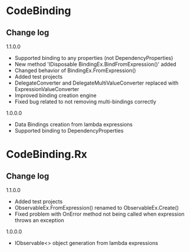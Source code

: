 CodeBinding
===========


Change log
----------

1.1.0.0

* Supported binding to any properties (not DependencyProperties)
* New method 'IDisposable BindingEx.BindFromExpression<T>()' added
* Changed behavior of BindingEx.FromExpression<T>()
* Added test projects
* DelegateConverter and DelegateMultiValueConverter replaced with ExpressionValueConverter
* Improved binding creation engine
* Fixed bug related to not removing multi-bindings correctly

1.0.0.0

* Data Bindings creation from lambda expressions
* Supported binding to DependencyProperties


CodeBinding.Rx
==============

Change log
----------

1.1.0.0

* Added test projects
* ObservableEx.FromExpression<T>() renamed to ObservableEx.Create<T>()
* Fixed problem with OnError method not being called when expression throws an exception

1.0.0.0

* IObservable<> object generation from lambda expressions
